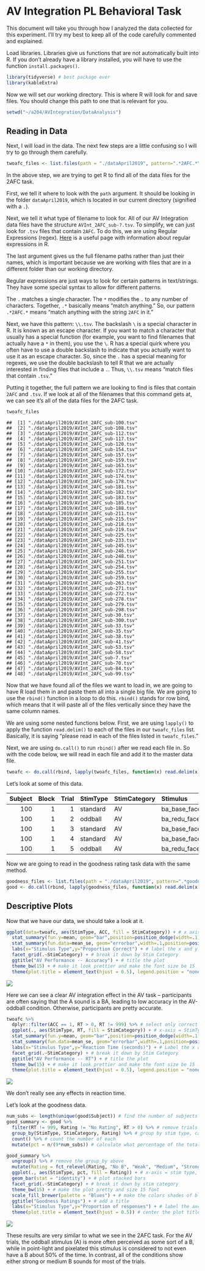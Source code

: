 AV Integration PL Behavioral Task
================

This document will take you through how I analyzed the data collected
for this experiment. I’ll try my best to keep all of the code carefully
commented and explained.

Load libraries. Libraries give us functions that are not automatically
built into R. If you don’t already have a library installed, you will
have to use the function `install.packages()`.

``` r
library(tidyverse) # best package ever
library(kableExtra)
```

Now we will set our working directory. This is where R will look for and
save files. You should change this path to one that is relevant for you.

``` r
setwd("~/a204/AVIntegration/DataAnalysis")
```

## Reading in Data

Next, I will load in the data. The next few steps are a little confusing
so I will try to go through them
carefully.

``` r
twoafc_files <- list.files(path = "./dataApril2019", pattern=".*2AFC.*\\.tsv", full.names = TRUE)
```

In the above step, we are trying to get R to find all of the data files
for the 2AFC task.

First, we tell it where to look with the `path` argument. It should be
looking in the folder `dataApril2019`, which is located in our current
directory (signified with a `.`).

Next, we tell it what type of filename to look for. All of our AV
Integration data files have the structure `AVInt_2AFC_sub-?.tsv`. To
simplify, we can just look for `.tsv` files that contain `2AFC`. To do
this, we are using Regular Expressions (regex).
[Here](https://stat545.com/block022_regular-expression.html) is a useful
page with information about regular expressions in R.

The last argument gives us the full filename paths rather than just
their names, which is important because we are working with files that
are in a different folder than our working directory.

Regular expressions are just ways to look for certain patterns in
text/strings. They have some special syntax to allow for different
patterns.

The `.` matches a single character. The `*` modifies the `.` to any
number of characters. Together, `.*` basically means “match anything.”
So, our pattern `.*2AFC.*` means “match anything with the string `2AFC`
in it.”

Next, we have this pattern: `\\.tsv`. The backslash `\` is a special
character in R. It is known as an escape character. If you want to match
a character that usually has a special function (for example, you want
to find filenames that actually have a `*` in them), you use the `\`. R
has a special quirk where you often have to use a double backslash to
indicate that you actually want to use it as an escape character. So,
since the `.` has a special meaning for regexes, we use the double
backslash to tell R that we are actually interested in finding files
that include a `.`. Thus, `\\.tsv` means “match files that contain
`.tsv`.”

Putting it together, the full pattern we are looking to find is files
that contain `2AFC` and `.tsv`. If we look at all of the filenames that
this command gets at, we can see it’s all of the data files for the 2AFC
task.

``` r
twoafc_files
```

    ##  [1] "./dataApril2019/AVInt_2AFC_sub-100.tsv"
    ##  [2] "./dataApril2019/AVInt_2AFC_sub-108.tsv"
    ##  [3] "./dataApril2019/AVInt_2AFC_sub-112.tsv"
    ##  [4] "./dataApril2019/AVInt_2AFC_sub-117.tsv"
    ##  [5] "./dataApril2019/AVInt_2AFC_sub-120.tsv"
    ##  [6] "./dataApril2019/AVInt_2AFC_sub-154.tsv"
    ##  [7] "./dataApril2019/AVInt_2AFC_sub-157.tsv"
    ##  [8] "./dataApril2019/AVInt_2AFC_sub-159.tsv"
    ##  [9] "./dataApril2019/AVInt_2AFC_sub-163.tsv"
    ## [10] "./dataApril2019/AVInt_2AFC_sub-172.tsv"
    ## [11] "./dataApril2019/AVInt_2AFC_sub-174.tsv"
    ## [12] "./dataApril2019/AVInt_2AFC_sub-178.tsv"
    ## [13] "./dataApril2019/AVInt_2AFC_sub-181.tsv"
    ## [14] "./dataApril2019/AVInt_2AFC_sub-182.tsv"
    ## [15] "./dataApril2019/AVInt_2AFC_sub-183.tsv"
    ## [16] "./dataApril2019/AVInt_2AFC_sub-185.tsv"
    ## [17] "./dataApril2019/AVInt_2AFC_sub-188.tsv"
    ## [18] "./dataApril2019/AVInt_2AFC_sub-211.tsv"
    ## [19] "./dataApril2019/AVInt_2AFC_sub-215.tsv"
    ## [20] "./dataApril2019/AVInt_2AFC_sub-218.tsv"
    ## [21] "./dataApril2019/AVInt_2AFC_sub-219.tsv"
    ## [22] "./dataApril2019/AVInt_2AFC_sub-225.tsv"
    ## [23] "./dataApril2019/AVInt_2AFC_sub-233.tsv"
    ## [24] "./dataApril2019/AVInt_2AFC_sub-245.tsv"
    ## [25] "./dataApril2019/AVInt_2AFC_sub-246.tsv"
    ## [26] "./dataApril2019/AVInt_2AFC_sub-248.tsv"
    ## [27] "./dataApril2019/AVInt_2AFC_sub-251.tsv"
    ## [28] "./dataApril2019/AVInt_2AFC_sub-254.tsv"
    ## [29] "./dataApril2019/AVInt_2AFC_sub-255.tsv"
    ## [30] "./dataApril2019/AVInt_2AFC_sub-259.tsv"
    ## [31] "./dataApril2019/AVInt_2AFC_sub-263.tsv"
    ## [32] "./dataApril2019/AVInt_2AFC_sub-271.tsv"
    ## [33] "./dataApril2019/AVInt_2AFC_sub-272.tsv"
    ## [34] "./dataApril2019/AVInt_2AFC_sub-278.tsv"
    ## [35] "./dataApril2019/AVInt_2AFC_sub-279.tsv"
    ## [36] "./dataApril2019/AVInt_2AFC_sub-298.tsv"
    ## [37] "./dataApril2019/AVInt_2AFC_sub-30.tsv" 
    ## [38] "./dataApril2019/AVInt_2AFC_sub-300.tsv"
    ## [39] "./dataApril2019/AVInt_2AFC_sub-33.tsv" 
    ## [40] "./dataApril2019/AVInt_2AFC_sub-35.tsv" 
    ## [41] "./dataApril2019/AVInt_2AFC_sub-38.tsv" 
    ## [42] "./dataApril2019/AVInt_2AFC_sub-41.tsv" 
    ## [43] "./dataApril2019/AVInt_2AFC_sub-53.tsv" 
    ## [44] "./dataApril2019/AVInt_2AFC_sub-58.tsv" 
    ## [45] "./dataApril2019/AVInt_2AFC_sub-7.tsv"  
    ## [46] "./dataApril2019/AVInt_2AFC_sub-70.tsv" 
    ## [47] "./dataApril2019/AVInt_2AFC_sub-84.tsv" 
    ## [48] "./dataApril2019/AVInt_2AFC_sub-99.tsv"

Now that we have found all of the files we want to load in, we are going
to have R load them in and paste them all into a single big file. We are
going to use the `rbind()` function in a loop to do this. `rbind()`
stands for row bind, which means that it will paste all of the files
vertically since they have the same column names.

We are using some nested functions below. First, we are using `lapply()`
to apply the function `read.delim()` to each of the files in our
`twoafc_files` list. Basically, it is saying “please read in each of the
files listed in `twoafc_files`.”

Next, we are using `do.call()` to run `rbind()` after we read each file
in. So with the code below, we will read in each file and add it to the
master data
file.

``` r
twoafc <- do.call(rbind, lapply(twoafc_files, function(x) read.delim(x)))
```

Let’s look at some of this
data.

| Subject | Block | Trial | StimType | StimCategory | Stimulus                 | ACC | RESP | Sound |    RT |
| ------: | ----: | ----: | :------- | :----------- | :----------------------- | --: | :--- | :---- | ----: |
|     100 |     1 |     1 | standard | AV           | ba\_base\_face\_w960.avi |   1 | j    | BA    | 1.517 |
|     100 |     1 |     2 | oddball  | AV           | ba\_redu\_face\_w960.avi |   0 | j    | BA    | 1.464 |
|     100 |     1 |     3 | standard | AV           | ba\_base\_face\_w960.avi |   1 | j    | BA    | 1.849 |
|     100 |     1 |     4 | standard | AV           | ba\_base\_face\_w960.avi |   1 | j    | BA    | 1.453 |
|     100 |     1 |     5 | oddball  | AV           | ba\_redu\_face\_w960.avi |   0 | j    | BA    | 1.493 |

Now we are going to read in the goodness rating task data with the same
method.

``` r
goodness_files <- list.files(path = "./dataApril2019", pattern=".*goodness.*\\.tsv", full.names = TRUE)
good <- do.call(rbind, lapply(goodness_files, function(x) read.delim(x)))
```

## Descriptive Plots

Now that we have our data, we should take a look at
it.

``` r
ggplot(data=twoafc, aes(StimType, ACC, fill = StimCategory)) + # x axis = StimType, y axis = ACC, bar color = StimCategory
  stat_summary(fun.y=mean, geom="bar",position=position_dodge(width=.1)) + # create bars by finding the mean for each stim type and category
  stat_summary(fun.data=mean_se, geom="errorbar",width=.1,position=position_dodge(width=.1)) + # create error bars
  labs(x="Stimulus Type",y="Proportion Correct") + # label the x and y axes
  facet_grid(.~StimCategory) + # break it down by Stim Category
  ggtitle("AV Performance -- Accuracy") + # title the plot
  theme_bw(15) + # make it look prettier and make the font size be 15
  theme(plot.title = element_text(hjust = 0.5), legend.position = "none") # center the plot title and remove the legend
```

![](FullDataAnalysis_files/figure-gfm/unnamed-chunk-8-1.png)<!-- -->

Here we can see a clear AV integration effect in the AV task –
participants are often saying that the A sound is a BA, leading to low
accuracy in the AV-oddball condition. Otherwise, participants are pretty
accurate.

``` r
twoafc %>%
  dplyr::filter(ACC == 1, RT > 0, RT != 999) %>% # select only correct trials where the RT is positive and not invalid (non-response trials were coded as 999)
  ggplot(., aes(StimType, RT, fill = StimCategory)) + # x-axis = StimType, y-axis = RT, bar color = StimCategory
  stat_summary(fun.y=mean, geom="bar",position=position_dodge(width=.1)) + # create bars by finding the mean for each stim type and category
  stat_summary(fun.data=mean_se, geom="errorbar",width=.1,position=position_dodge(width=.1)) + # create error bars
  labs(x="Stimulus Type",y="Reaction Time (seconds)") + # Label the x and y axes
  facet_grid(.~StimCategory) + # break it down by Stim Category 
  ggtitle("AV Performance -- RT") + # title the plot
  theme_bw(15) + # make it look prettier and make the font size be 15
  theme(plot.title = element_text(hjust = 0.5), legend.position = "none") # center the plot title and remove the legend
```

![](FullDataAnalysis_files/figure-gfm/unnamed-chunk-9-1.png)<!-- -->

We don’t really see any effects in reaction time.

Let’s look at the goodness
data.

``` r
num_subs <- length(unique(good$Subject)) # find the number of subjects who did this task
good_summary <- good %>%
  filter(RT != 999, Rating != "No Rating", RT > 0) %>% # remove trials where the participant did not answer in time
  group_by(StimType, StimCategory, Rating) %>% # group by stim type, category, and rating
  count() %>% # count the number of each
  mutate(pct = n/(9*num_subs)) # calculate what percentage of the total trials each of these answers were

good_summary %>%
  ungroup() %>% # remove the group_by above
  mutate(Rating = fct_relevel(Rating, "No B", "Weak", "Medium", "Strong")) %>% # reorder the rating factor
  ggplot(., aes(StimType, pct, fill = Rating)) + # x-axis = stim type, y-axis = percentage, bar color = rating type
  geom_bar(stat = "identity") + # plot stacked bars
  facet_grid(.~StimCategory) + # break it down by stim category
  theme_bw(15) + # make the plot pretty and size 15 font
  scale_fill_brewer(palette = "Blues") + # make the colors shades of blue
  ggtitle("Goodness Ratings") + # add a title
  labs(x="Stimulus Type",y="Proportion of responses") + # label the axes
  theme(plot.title = element_text(hjust = 0.5)) # center the plot title
```

![](FullDataAnalysis_files/figure-gfm/unnamed-chunk-10-1.png)<!-- -->

These results are very similar to what we see in the 2AFC task. For the
AV trials, the oddball stimulus (A) is more often perceived as some sort
of a B, while in point-light and pixelated this stimulus is considered
to not even have a B about 50% of the time. In contrast, all of the
conditions show either strong or medium B sounds for most of the trials.
